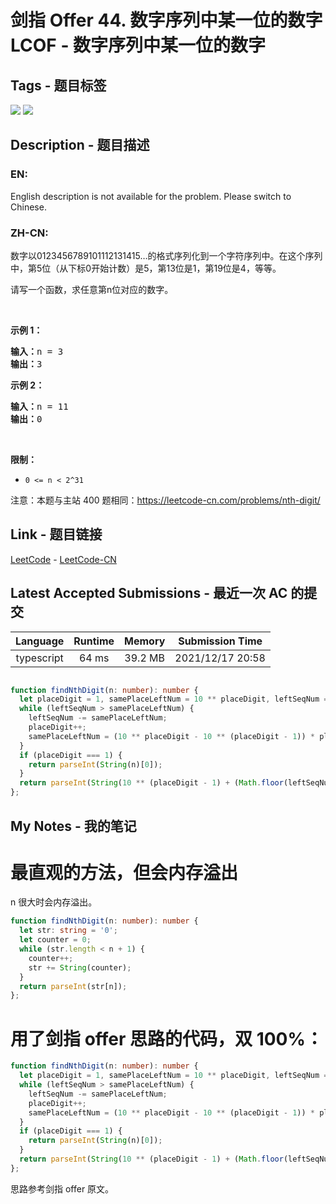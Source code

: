 
# 剑指 Offer 44. 数字序列中某一位的数字  LCOF - 数字序列中某一位的数字

## Tags - 题目标签

 <img src="https://img.shields.io/badge/Math-数学-blue.svg">   <img src="https://img.shields.io/badge/Binary Search-二分查找-blue.svg">  


## Description - 题目描述

### EN:
English description is not available for the problem. Please switch to Chinese.

### ZH-CN:
<p>数字以0123456789101112131415&hellip;的格式序列化到一个字符序列中。在这个序列中，第5位（从下标0开始计数）是5，第13位是1，第19位是4，等等。</p>

<p>请写一个函数，求任意第n位对应的数字。</p>

<p>&nbsp;</p>

<p><strong>示例 1：</strong></p>

<pre><strong>输入：</strong>n = 3
<strong>输出：</strong>3
</pre>

<p><strong>示例 2：</strong></p>

<pre><strong>输入：</strong>n = 11
<strong>输出：</strong>0</pre>

<p>&nbsp;</p>

<p><strong>限制：</strong></p>

<ul>
	<li><code>0 &lt;= n &lt;&nbsp;2^31</code></li>
</ul>

<p>注意：本题与主站 400 题相同：<a href="https://leetcode-cn.com/problems/nth-digit/">https://leetcode-cn.com/problems/nth-digit/</a></p>



## Link - 题目链接

[LeetCode](https://leetcode.com/problems/shu-zi-xu-lie-zhong-mou-yi-wei-de-shu-zi-lcof/description/)  -  [LeetCode-CN](https://leetcode.cn/problems/shu-zi-xu-lie-zhong-mou-yi-wei-de-shu-zi-lcof/description/)
## Latest Accepted Submissions - 最近一次 AC 的提交


| Language | Runtime | Memory | Submission Time |
|:---:|:---:|:---:|:---:|
| typescript  | 64 ms | 39.2 MB | 2021/12/17 20:58 |

```typescript

function findNthDigit(n: number): number {
  let placeDigit = 1, samePlaceLeftNum = 10 ** placeDigit, leftSeqNum = n;
  while (leftSeqNum > samePlaceLeftNum) {
    leftSeqNum -= samePlaceLeftNum;
    placeDigit++;
    samePlaceLeftNum = (10 ** placeDigit - 10 ** (placeDigit - 1)) * placeDigit;
  }
  if (placeDigit === 1) {
    return parseInt(String(n)[0]);
  }
  return parseInt(String(10 ** (placeDigit - 1) + (Math.floor(leftSeqNum / placeDigit)))[leftSeqNum % placeDigit]);
};

```
## My Notes - 我的笔记


# 最直观的方法，但会内存溢出
n 很大时会内存溢出。
```typescript
function findNthDigit(n: number): number {
  let str: string = '0';
  let counter = 0;
  while (str.length < n + 1) {
    counter++;
    str += String(counter);
  }
  return parseInt(str[n]);
};
```

# 用了剑指 offer 思路的代码，双 100%：
```typescript
function findNthDigit(n: number): number {
  let placeDigit = 1, samePlaceLeftNum = 10 ** placeDigit, leftSeqNum = n;
  while (leftSeqNum > samePlaceLeftNum) {
    leftSeqNum -= samePlaceLeftNum;
    placeDigit++;
    samePlaceLeftNum = (10 ** placeDigit - 10 ** (placeDigit - 1)) * placeDigit;
  }
  if (placeDigit === 1) {
    return parseInt(String(n)[0]);
  }
  return parseInt(String(10 ** (placeDigit - 1) + (Math.floor(leftSeqNum / placeDigit)))[leftSeqNum % placeDigit]);
};
```
思路参考剑指 offer 原文。

